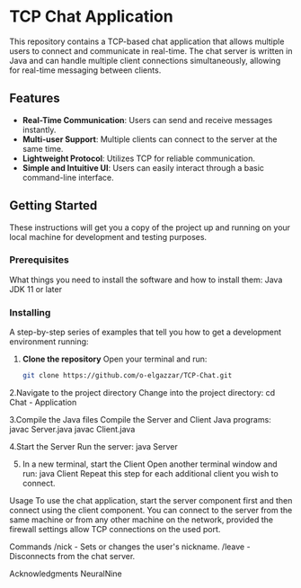 # TCP Chat Application

This repository contains a TCP-based chat application that allows multiple users to connect and communicate in real-time. The chat server is written in Java and can handle multiple client connections simultaneously, allowing for real-time messaging between clients.

## Features

- **Real-Time Communication**: Users can send and receive messages instantly.
- **Multi-user Support**: Multiple clients can connect to the server at the same time.
- **Lightweight Protocol**: Utilizes TCP for reliable communication.
- **Simple and Intuitive UI**: Users can easily interact through a basic command-line interface.

## Getting Started

These instructions will get you a copy of the project up and running on your local machine for development and testing purposes.

### Prerequisites

What things you need to install the software and how to install them:
Java JDK 11 or later

### Installing

A step-by-step series of examples that tell you how to get a development environment running:

1. **Clone the repository**
   Open your terminal and run:
   ```bash
   git clone https://github.com/o-elgazzar/TCP-Chat.git

2.Navigate to the project directory
   Change into the project directory:
     cd Chat - Application
     
3.Compile the Java files
      Compile the Server and Client Java programs:
      javac Server.java
      javac Client.java

4.Start the Server
      Run the server:
      java Server

5. In a new terminal, start the Client
      Open another terminal window and run:
      java Client
      Repeat this step for each additional client you wish to connect.

Usage
To use the chat application, start the server component first and then connect using the client component. You can connect to the server from the same machine or from any other machine on the network, provided the firewall settings allow TCP connections on the used port.

Commands
/nick <name> - Sets or changes the user's nickname.
/leave - Disconnects from the chat server.

Acknowledgments
NeuralNine
